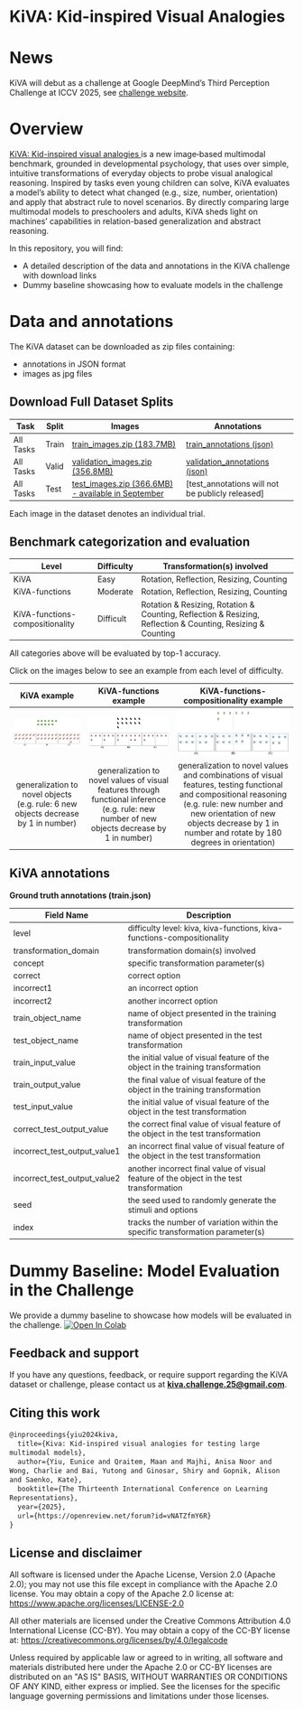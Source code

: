 # KiVA: Kid-inspired Visual Analogies

# News
KiVA will debut as a challenge at Google DeepMind’s Third Perception Challenge at ICCV 2025, see [challenge website](https://kiva-challenge.github.io/).

# Overview
[KiVA: Kid-inspired visual analogies ](https://arxiv.org/abs/2407.17773) is a new image‐based multimodal benchmark, grounded in developmental psychology, that uses over simple, intuitive transformations of everyday objects to probe visual analogical reasoning. Inspired by tasks even young children can solve, KiVA evaluates a model’s ability to detect what changed (e.g., size, number, orientation) and apply that abstract rule to novel scenarios. By directly comparing large multimodal models to preschoolers and adults, KiVA sheds light on machines’ capabilities in relation-based generalization and abstract reasoning. 

In this repository, you will find:
* A detailed description of the data and annotations in the KiVA challenge with download links
* Dummy baseline showcasing how to evaluate models in the challenge 

# Data and annotations
The KiVA dataset can be downloaded as zip files containing:
* annotations in JSON format
* images as jpg files

## Download Full Dataset Splits

| Task                      | Split  | Images | Annotations |
|---------------------------|--------|--------|-------------|
| All Tasks                 | Train  |  [train_images.zip (183.7MB)](https://storage.googleapis.com/kiva-challenge/train.zip)      |  [train_annotations (json)](https://storage.googleapis.com/kiva-key/train.json)   |
| All Tasks                 | Valid  |  [validation_images.zip (356.8MB)](https://storage.googleapis.com/kiva-challenge/validation.zip)      |  [validation_annotations (json)](https://storage.googleapis.com/kiva-key/validation.json)    |
| All Tasks                 | Test  |  [test_images.zip (366.6MB) - available in September](https://storage.googleapis.com/kiva-challenge/test.zip)      |  [test_annotations will not be publicly released]   |

Each image in the dataset denotes an individual trial.

## Benchmark categorization and evaluation
| Level                          | Difficulty |Transformation(s) involved                |
|--------------------------------|------------|------------------------------------------|
| KiVA                           |   Easy     |Rotation, Reflection, Resizing, Counting  |
| KiVA-functions                 |   Moderate |Rotation, Reflection, Resizing, Counting  |
| KiVA-functions-compositionality|  Difficult |Rotation & Resizing, Rotation & Counting, Reflection & Resizing, Reflection & Counting, Resizing & Counting  |

All categories above will be evaluated by top-1 accuracy.

Click on the images below to see an example from each level of difficulty.

|KiVA example|KiVA-functions example|KiVA-functions-compositionality example|
|:---:|:---:|:---:|
| <img src="images/k.jpg" alt="KiVA Example" width="200" height="auto" style="border-radius: 8px;"> | <img src="images/kf.jpg" alt="KiVA-functions Example" width="200" height="auto" style="border-radius: 8px;"> | <img src="images/kfc.jpg" alt="KiVA-functions-compositionality Example" width="200" height="auto" style="border-radius: 8px;"> |
|generalization to novel objects (e.g. rule: 6 new objects decrease by 1 in number) | generalization to novel values of visual features through functional inference (e.g. rule: new number of new objects decrease by 1 in number) | generalization to novel values and combinations of visual features, testing functional and compositional reasoning (e.g. rule: new number and new orientation of new objects decrease by 1 in number and rotate by 180 degrees in orientation) |
## KiVA annotations

**Ground truth annotations (train.json)**

| Field Name                   | Description                                                                   |
|------------------------------|-------------------------------------------------------------------------------|
| level                        | difficulty level: kiva, kiva-functions, kiva-functions-compositionality       |
| transformation_domain        | transformation domain(s) involved                                             |
| concept                      | specific transformation parameter(s)                                          |
| correct                      | correct option                                                                |
| incorrect1                   | an incorrect option                                                           |
| incorrect2                   | another incorrect option                                                      |
| train_object_name            | name of object presented in the training transformation                       |
| test_object_name             | name of object presented in the test transformation                           |
| train_input_value            | the initial value of visual feature of the object in the training transformation|
| train_output_value           | the final value of visual feature of the object in the training transformation|
| test_input_value             | the initial value of visual feature of the object in the test transformation  |
| correct_test_output_value    | the correct final value of visual feature of the object in the test transformation|
| incorrect_test_output_value1 | an incorrect final value of visual feature of the object in the test transformation|
| incorrect_test_output_value2 | another incorrect final value of visual feature of the object in the test transformation|
| seed                         | the seed used to randomly generate the stimuli and options                    |
| index                        | tracks the number of variation within the specific transformation parameter(s)|

# Dummy Baseline: Model Evaluation in the Challenge

We provide a dummy baseline to showcase how models will be evaluated in the challenge. [![Open In Colab](https://colab.research.google.com/assets/colab-badge.svg)](https://colab.research.google.com/drive/1DSLTYeoUa72eJBKBjGmQcIdMPRpEIonB?usp=sharing) 

## Feedback and support

If you have any questions, feedback, or require support regarding the KiVA dataset or challenge, please contact us at **kiva.challenge.25@gmail.com**.

## Citing this work

```
@inproceedings{yiu2024kiva,
  title={Kiva: Kid-inspired visual analogies for testing large multimodal models},
  author={Yiu, Eunice and Qraitem, Maan and Majhi, Anisa Noor and Wong, Charlie and Bai, Yutong and Ginosar, Shiry and Gopnik, Alison and Saenko, Kate},
  booktitle={The Thirteenth International Conference on Learning Representations},
  year={2025},
  url={https://openreview.net/forum?id=vNATZfmY6R}
}
```
## License and disclaimer

All software is licensed under the Apache License, Version 2.0 (Apache 2.0);
you may not use this file except in compliance with the Apache 2.0 license.
You may obtain a copy of the Apache 2.0 license at:
https://www.apache.org/licenses/LICENSE-2.0

All other materials are licensed under the Creative Commons Attribution 4.0
International License (CC-BY). You may obtain a copy of the CC-BY license at:
https://creativecommons.org/licenses/by/4.0/legalcode

Unless required by applicable law or agreed to in writing, all software and
materials distributed here under the Apache 2.0 or CC-BY licenses are
distributed on an "AS IS" BASIS, WITHOUT WARRANTIES OR CONDITIONS OF ANY KIND,
either express or implied. See the licenses for the specific language governing
permissions and limitations under those licenses.
